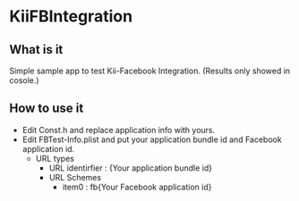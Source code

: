 KiiFBIntegration
================

## What is it
Simple sample app to test Kii-Facebook Integration.
(Results only showed in cosole.)

## How to use it
- Edit Const.h and replace application info with yours.
- Edit FBTest-Info.plist and put your application bundle id and Facebook application id.
  - URL types
    - URL identirfier : {Your application bundle id}
    - URL Schemes
      - item0 : fb{Your Facebook application id}
